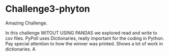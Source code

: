 # Challenge3-phyton

Amazing Challenge.

In this challenge WITOUT USING PANDAS we explored read and write to csv files.
PyPoll uses Dictionaries, really important for the coding in Python.
Pay special attention to how the winner was printed. Shows a lot of work in dictionaries.
A
